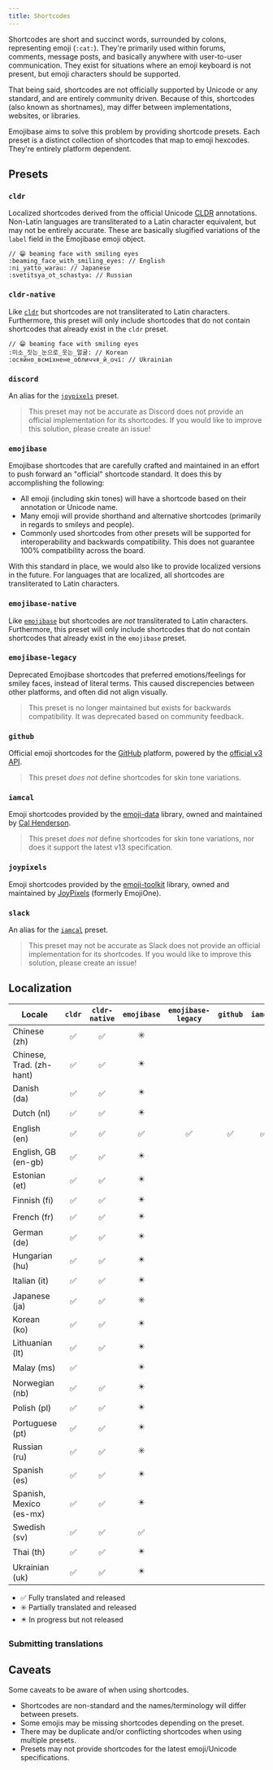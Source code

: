 ```yaml
---
title: Shortcodes
---
```


Shortcodes are short and succinct words, surrounded by colons, representing emoji (`:cat:`). They're
primarily used within forums, comments, message posts, and basically anywhere with user-to-user
communication. They exist for situations where an emoji keyboard is not present, but emoji
characters should be supported.

That being said, shortcodes are not officially supported by Unicode or any standard, and are
entirely community driven. Because of this, shortcodes (also known as shortnames), may differ
between implementations, websites, or libraries.

Emojibase aims to solve this problem by providing shortcode presets. Each preset is a distinct
collection of shortcodes that map to emoji hexcodes. They're entirely platform dependent.

## Presets

### `cldr`

Localized shortcodes derived from the official Unicode [CLDR][cldr] annotations. Non-Latin languages
are transliterated to a Latin character equivalent, but may not be entirely accurate. These are
basically slugified variations of the `label` field in the Emojibase emoji object.

```
// 😁 beaming face with smiling eyes
:beaming_face_with_smiling_eyes: // English
:ni_yatto_warau: // Japanese
:svetitsya_ot_schastya: // Russian
```

### `cldr-native`

Like [`cldr`](#cldr) but shortcodes are not transliterated to Latin characters. Furthermore, this
preset will only include shortcodes that do not contain shortcodes that already exist in the `cldr`
preset.

```
// 😁 beaming face with smiling eyes
:미소_짓는_눈으로_웃는_얼굴: // Korean
:осяйно_всміхнене_обличчя_й_очі: // Ukrainian
```

### `discord`

An alias for the [`joypixels`](#joypixels) preset.

> This preset may not be accurate as Discord does not provide an official implementation for its
> shortcodes. If you would like to improve this solution, please create an issue!

### `emojibase`

Emojibase shortcodes that are carefully crafted and maintained in an effort to push forward an
"official" shortcode standard. It does this by accomplishing the following:

- All emoji (including skin tones) will have a shortcode based on their annotation or Unicode name.
- Many emoji will provide shorthand and alternative shortcodes (primarily in regards to smileys and
  people).
- Commonly used shortcodes from other presets will be supported for interoperability and backwards
  compatibility. This does not guarantee 100% compatibility across the board.

With this standard in place, we would also like to provide localized versions in the future. For
languages that are localized, all shortcodes are transliterated to Latin characters.

### `emojibase-native`

Like [`emojibase`](#emojibase) but shortcodes are _not_ transliterated to Latin characters.
Furthermore, this preset will only include shortcodes that do not contain shortcodes that already
exist in the `emojibase` preset.

### `emojibase-legacy`

Deprecated Emojibase shortcodes that preferred emotions/feelings for smiley faces, instead of
literal terms. This caused discrepencies between other platforms, and often did not align visually.

> This preset is no longer maintained but exists for backwards compatibility. It was deprecated
> based on community feedback.

### `github`

Official emoji shortcodes for the [GitHub](https://github.com) platform, powered by the
[official v3 API](https://api.github.com/emojis).

> This preset _does not_ define shortcodes for skin tone variations.

### `iamcal`

Emoji shortcodes provided by the [emoji-data](https://github.com/iamcal/emoji-data) library, owned
and maintained by [Cal Henderson](https://github.com/iamcal).

> This preset _does not_ define shortcodes for skin tone variations, nor does it support the latest
> v13 specification.

### `joypixels`

Emoji shortcodes provided by the [emoji-toolkit](https://github.com/joypixels/emoji-toolkit)
library, owned and maintained by [JoyPixels](https://github.com/joypixels) (formerly EmojiOne).

### `slack`

An alias for the [`iamcal`](#iamcal) preset.

> This preset may not be accurate as Slack does not provide an official implementation for its
> shortcodes. If you would like to improve this solution, please create an issue!

## Localization

| Locale                   | `cldr` | `cldr-native` | `emojibase` | `emojibase-legacy` | `github` | `iamcal` | `joypixels` |
| ------------------------ | :----: | :-----------: | :---------: | :----------------: | :------: | :------: | :---------: |
| Chinese (zh)             |   ✅   |      ✅       |     ✳️      |                    |          |          |             |
| Chinese, Trad. (zh-hant) |   ✅   |      ✅       |     ✴️      |                    |          |          |             |
| Danish (da)              |   ✅   |      ✅       |     ✴️      |                    |          |          |             |
| Dutch (nl)               |   ✅   |      ✅       |     ✴️      |                    |          |          |             |
| English (en)             |   ✅   |      ✅       |     ✅      |         ✅         |    ✅    |    ✅    |     ✅      |
| English, GB (en-gb)      |   ✅   |      ✅       |     ✴️      |                    |          |          |             |
| Estonian (et)            |   ✅   |      ✅       |     ✴️      |                    |          |          |             |
| Finnish (fi)             |   ✅   |      ✅       |     ✴️      |                    |          |          |             |
| French (fr)              |   ✅   |      ✅       |     ✴️      |                    |          |          |             |
| German (de)              |   ✅   |      ✅       |     ✴️      |                    |          |          |             |
| Hungarian (hu)           |   ✅   |      ✅       |     ✴️      |                    |          |          |             |
| Italian (it)             |   ✅   |      ✅       |     ✴️      |                    |          |          |             |
| Japanese (ja)            |   ✅   |      ✅       |     ✳️      |                    |          |          |             |
| Korean (ko)              |   ✅   |      ✅       |     ✴️      |                    |          |          |             |
| Lithuanian (lt)          |   ✅   |      ✅       |     ✴️      |                    |          |          |             |
| Malay (ms)               |   ✅   |               |     ✴️      |                    |          |          |             |
| Norwegian (nb)           |   ✅   |      ✅       |     ✴️      |                    |          |          |             |
| Polish (pl)              |   ✅   |      ✅       |     ✴️      |                    |          |          |             |
| Portuguese (pt)          |   ✅   |      ✅       |     ✴️      |                    |          |          |             |
| Russian (ru)             |   ✅   |      ✅       |     ✳️      |                    |          |          |             |
| Spanish (es)             |   ✅   |      ✅       |     ✴️      |                    |          |          |             |
| Spanish, Mexico (es-mx)  |   ✅   |      ✅       |     ✴️      |                    |          |          |             |
| Swedish (sv)             |   ✅   |      ✅       |     ✅      |                    |          |          |             |
| Thai (th)                |   ✅   |      ✅       |     ✴️      |                    |          |          |             |
| Ukrainian (uk)           |   ✅   |      ✅       |     ✴️      |                    |          |          |             |

- ✅ Fully translated and released
- ✳️ Partially translated and released
- ✴️ In progress but not released

### Submitting translations

## Caveats

Some caveats to be aware of when using shortcodes.

- Shortcodes are non-standard and the names/terminology will differ between presets.
- Some emojis may be missing shortcodes depending on the preset.
- There may be duplicate and/or conflicting shortcodes when using multiple presets.
- Presets may not provide shortcodes for the latest emoji/Unicode specifications.

[cldr]: http://cldr.unicode.org/index/downloads/cldr-40
